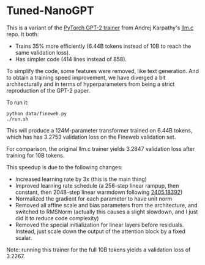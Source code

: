 # Tuned-NanoGPT

This is a variant of the [PyTorch GPT-2 trainer](https://github.com/karpathy/llm.c/blob/master/train_gpt2.py) from
Andrej Karpathy's [llm.c](https://github.com/karpathy/llm.c) repo. It both:
* Trains 35% more efficiently (6.44B tokens instead of 10B to reach the same validation loss).
* Has simpler code (414 lines instead of 858).

To simplify the code, some features were removed, like text generation. And to obtain a training speed improvement, we have diverged
a bit architecturally and in terms of hyperparameters from being a strict reproduction of the GPT-2 paper.

To run it:
```
python data/fineweb.py
./run.sh
```

This will produce a 124M-parameter transformer trained on 6.44B tokens, which has has 3.2753 validation loss on the Fineweb validation set.

For comparison, the original llm.c trainer yields 3.2847 validation loss after training for 10B tokens.

This speedup is due to the following changes:
- Increased learning rate by 3x (this is the main thing)
- Improved learning rate schedule (a 256-step linear rampup, then constant, then 2048-step linear warmdown following [2405.18392](https://arxiv.org/abs/2405.18392))
- Normalized the gradient for each parameter to have unit norm
- Removed all affine scale and bias parameters from the architecture, and switched to RMSNorm (actually this causes a slight slowdown, and I just did it to reduce code complexity)
- Removed the special initialization for linear layers before residuals. Instead, just scale down the output of the attention block by a fixed scalar.

Note: running this trainer for the full 10B tokens yields a validation loss of 3.2267.


